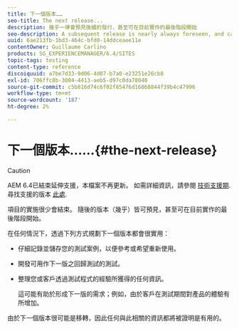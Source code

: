 ```yaml
---
title: 下一個版本……
seo-title: The next release...
description: 幾乎一律會預見後續的發行，甚至可在目前實作的最後階段開始
seo-description: A subsequent release is nearly always foreseen, and can even start during the final stages of the current implementation
uuid: 6ae213fb-1bd3-464c-bfd0-14ddceaee11e
contentOwner: Guillaume Carlino
products: SG_EXPERIENCEMANAGER/6.4/SITES
topic-tags: testing
content-type: reference
discoiquuid: a7be7d33-9d06-4d07-b7a0-e23251e26cb8
exl-id: 706ffc8b-3004-4413-aeb5-d97c0da78040
source-git-commit: c5b816d74c6f02f85476d16868844f39b4c47996
workflow-type: tm+mt
source-wordcount: '187'
ht-degree: 2%

---
```


# 下一個版本……{#the-next-release}

>[!CAUTION]
>
>AEM 6.4已結束延伸支援，本檔案不再更新。 如需詳細資訊，請參閱 [技術支援期](https://helpx.adobe.com//tw/support/programs/eol-matrix.html). 尋找支援的版本 [此處](https://experienceleague.adobe.com/docs/).

項目的實施很少會結束。 隨後的版本（幾乎）皆可預見，甚至可在目前實作的最後階段開始。

在任何情況下，透過下列方式規劃下一個版本都會很實用：

* 仔細記錄並儲存您的測試案例，以便參考或希望重新使用。
* 開發可用作下一版之回歸測試的測試。
* 整理您或客戶透過測試程式的經驗所獲得的任何資訊。

   這可能有助於形成下一版的需求；例如，由於客戶在測試期間對產品的體驗有所增加。

由於下一個版本很可能是移轉，因此任何與此相關的資訊都將被證明是有用的。
